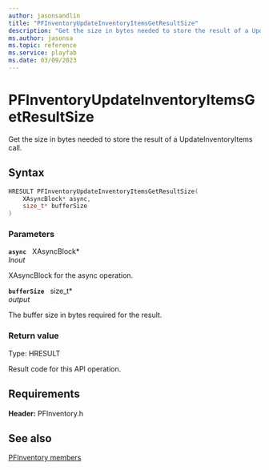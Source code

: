 ```yaml
---
author: jasonsandlin
title: "PFInventoryUpdateInventoryItemsGetResultSize"
description: "Get the size in bytes needed to store the result of a UpdateInventoryItems call."
ms.author: jasonsa
ms.topic: reference
ms.service: playfab
ms.date: 03/09/2023
---
```


# PFInventoryUpdateInventoryItemsGetResultSize  

Get the size in bytes needed to store the result of a UpdateInventoryItems call.  

## Syntax  
  
```cpp
HRESULT PFInventoryUpdateInventoryItemsGetResultSize(  
    XAsyncBlock* async,  
    size_t* bufferSize  
)  
```  
  
### Parameters  
  
**`async`** &nbsp; XAsyncBlock*  
*_Inout_*  
  
XAsyncBlock for the async operation.  
  
**`bufferSize`** &nbsp; size_t*  
*output*  
  
The buffer size in bytes required for the result.  
  
  
### Return value
Type: HRESULT
  
Result code for this API operation.
  
  
## Requirements  
  
**Header:** PFInventory.h
  
## See also  
[PFInventory members](../pfinventory_members.md)  

  
  
